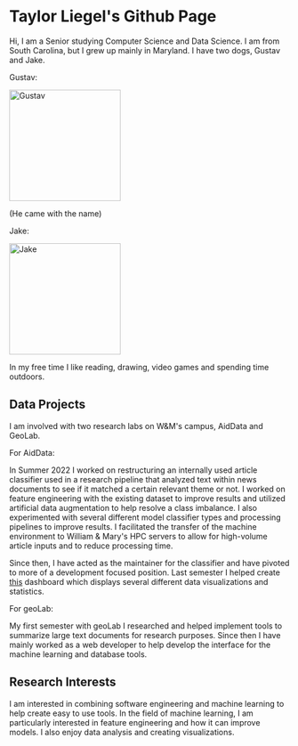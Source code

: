 
# Taylor Liegel's Github Page
Hi, I am a Senior studying Computer Science and Data Science. I am from South Carolina, but I grew up mainly in Maryland. I have two dogs, Gustav and Jake.

Gustav:

<img src="https://i.imgur.com/14m1uva.jpeg" alt="Gustav" width="200"/>

(He came with the name)

Jake:

<img src="https://i.imgur.com/vuiIGg2.jpeg" alt="Jake" width="200"/>

In my free time I like reading, drawing, video games and spending time outdoors. 

## Data Projects
I am involved with two research labs on W&M's campus, AidData and GeoLab.

For AidData:

In Summer 2022 I worked on restructuring an internally used article classifier used in a research pipeline that analyzed text within news documents to see if it matched a certain relevant theme or not. I worked on feature engineering with the existing dataset to improve results and utilized artificial data augmentation to help resolve a class imbalance. I also experimented with several different model classifier types and processing pipelines to improve results. I facilitated the transfer of the machine environment to William & Mary's HPC servers to allow for high-volume article inputs and to reduce processing time. 

Since then, I have acted as the maintainer for the classifier and have pivoted to more of a development focused position. Last semester I helped create [this](https://china.aiddata.org/) dashboard which displays several different data visualizations and statistics. 

For geoLab:

My first semester with geoLab I researched and helped implement tools to summarize large text documents for research purposes. Since then I have mainly worked as a web developer to help develop the interface for the machine learning and database tools.

## Research Interests

I am interested in combining software engineering and machine learning to help create easy to use tools. In the field of machine learning, I am particularly interested in feature engineering and how it can improve models. I also enjoy data analysis and creating visualizations. 


